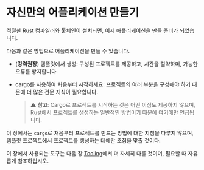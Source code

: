 # 자신만의 어플리케이션 만들기

적절한 Rust 컴파일러와 툴체인이 설치되면, 이제 애플리케이션을 만들 준비가 되었습니다.

다음과 같은 방법으로 어플리케이션을 만들 수 있습니다.

- (**강력권장**) 템플릿에서 생성: 구성된 프로젝트를 제공하고, 시간을 절약하며, 가능한 오류를 방지합니다.

- cargo를 사용하여 처음부터 시작하세요: 프로젝트의 여러 부분을 구성해야 하기 때문에 더 많은 전문 지식이 필요합니다.

    > ⚠️ **참고**: Cargo로 프로젝트를 시작하는 것은 어떤 이점도 제공하지 않으며, Rust에서 프로젝트를 생성하는 일반적인 방법이기 때문에 여기에만 언급됩니다.

이 장에서는 `cargo`로 처음부터 프로젝트를 만드는 방법에 대한 지침을 다루지 않으며, 템플릿 프로젝트에서 프로젝트를 생성하는 데에만 초점을 맞출 것이다.

이 장에서 사용되는 도구는 다음 장 [Tooling][tooling]에서 더 자세히 다룰 것이며, 필요할 때 자유롭게 참조하십시오.

[tooling]: ../tooling/index.md
